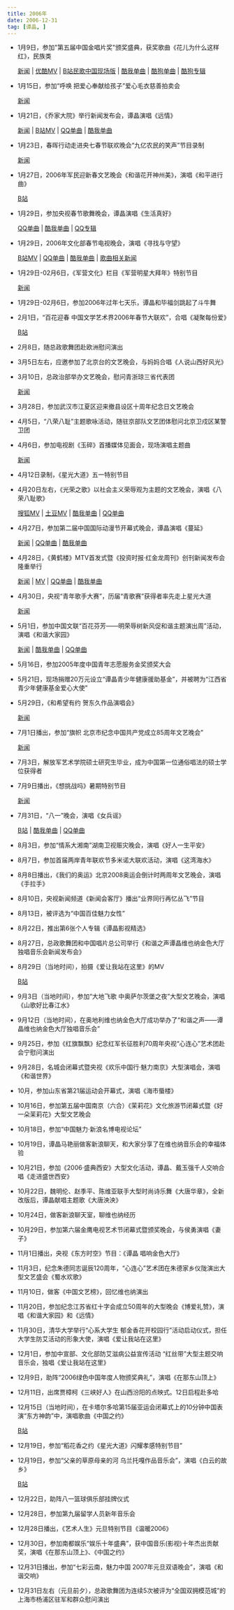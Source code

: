 ```yaml
---
title: 2006年
date: 2006-12-31
tag: [谭晶, ]
---
```


- 1月9日，参加"第五届中国金唱片奖"颁奖盛典，获奖歌曲《花儿为什么这样红》，民族类

    [新闻](http://www.cnr.cn/news/t20051215_504142043.html) | [优酷MV](https://v.youku.com/v_show/id_XNzc4MzI1NDk2.html) | [B站民歌中国现场版](https://www.bilibili.com/video/av21145735/?p=47) | [酷我单曲](http://bd.kuwo.cn/yinyue/169050) | [酷狗单曲](http://www.kugou.com/song/2enq12.html) | [酷狗专辑](https://www.kugou.com/album/490331.html)

- 1月15日，参加“呼唤 把爱心奉献给孩子”爱心毛衣慈善拍卖会

    [新闻](http://news.163.com/06/0116/08/27IUK3LE0001122B.html)

- 1月21日，《乔家大院》举行新闻发布会，谭晶演唱《远情》

    [新闻](http://ent.sina.com.cn/v/m/2006-03-04/08481004804.html) | [B站MV](https://www.bilibili.com/video/av21145735/?p=61) | [QQ单曲](https://y.qq.com/n/yqq/song/001xhQby0CFlu0.html) | [酷我单曲](http://bd.kuwo.cn/yinyue/138048) 

- 1月23日，春晖行动走进央七春节联欢晚会“九亿农民的笑声”节目录制

    [新闻](http://www.cctv.com/program/xcdsj_new/topic/agriculture/C15233/20060124/101026.shtml)

- 1月27日，2006年军民迎新春文艺晚会《和谐花开神州美》，演唱《和平进行曲》

    [B站](https://www.bilibili.com/video/av21145735/?p=55)

<!-- more -->

- 1月29日，参加央视春节歌舞晚会，谭晶演唱《生活真好》

    [QQ单曲](https://y.qq.com/n/yqq/song/004LJxly3E3L9Q.html) | [酷我单曲](http://bd.kuwo.cn/yinyue/3187283) | [QQ专辑](https://y.qq.com/n/yqq/album/001ERJe13LMtkh.html)

- 1月29日，2006年文化部春节电视晚会，演唱《寻找与守望》

    [B站MV](https://www.bilibili.com/video/av21145735/?p=56) | [QQ单曲](https://y.qq.com/n/yqq/song/002ClVVB2h95Zv.html) | [酷我单曲](http://bd.kuwo.cn/yinyue/7051467) | [歌曲相关新闻](http://www.chinanews.com/df/news/2010/06-12/2341088.shtml)

- 1月29日-02月6日，《军营文化》栏目《军营明星大拜年》特别节目

    [新闻](http://ent.sina.com.cn/x/2006-01-24/1206970213.html)

- 1月29日-02月6日，参加2006年过年七天乐，谭晶和毕福剑跳起了斗牛舞

- 2月1日，“百花迎春 中国文学艺术界2006年春节大联欢”，合唱《凝聚每份爱》

    [B站](https://www.bilibili.com/video/av21145735/?p=54)

- 2月8日，随总政歌舞团赴欧洲慰问演出

- 3月5日左右，应邀参加了北京台的文艺晚会，与妈妈合唱《人说山西好风光》

- 3月10日，总政治部举办文艺晚会，慰问青浙琼三省代表团

    [新闻](http://news.sina.com.cn/c/2006-03-11/09248416171s.shtml)

- 3月28日，参加武汉市江夏区迎来撤县设区十周年纪念日文艺晚会

- 4月5日，“八荣八耻”主题歌咏活动，随驻京部队文艺团体慰问北京卫戍区某警卫团

- 4月6日，参加电视剧《玉碎》首播媒体见面会，现场演唱主题曲

    [新闻](http://ent.sina.com.cn/v/p/2006-04-06/17191041054.html)

- 4月12日录制，《星光大道》五一特别节目

- 4月20日左右，《光荣之歌》以社会主义荣辱观为主题的文艺晚会，演唱《八荣八耻歌》

    [搜狐MV](https://tv.sohu.com/v/dXMvNDkxNjMxMzcvMTM2OTg1Mjguc2h0bWw=.html) | [土豆MV](http://video.tudou.com/v/XMjA0MjM4NjU5Mg==.html?f=43688403) | [酷我单曲](http://bd.kuwo.cn/yinyue/7130589) | [QQ单曲](https://y.qq.com/n/yqq/song/004Z9Wwb3Q543x.html)

- 4月27日，参加第二届中国国际动漫节开幕式晚会，谭晶演唱《蔓延》

    [新闻](http://news.eastday.com/eastday/news/xwzxzt/cjsjz/node5309/userobject1ai1991455.html) | [QQ单曲](https://y.qq.com/n/yqq/song/003JAbG72m9lJT.html) | [酷我单曲](http://bd.kuwo.cn/yinyue/138045)

- 4月28日，《黄鹤楼》MTV首发式暨《投资时报·红金龙周刊》创刊新闻发布会隆重举行

    [新闻](http://news.sina.com.cn/s/2006-04-29/08558819203s.shtml) | [MV](https://www.bilibili.com/video/av21145735/?p=70) | [QQ单曲](https://y.qq.com/n/yqq/song/0019xtsP0XhCjv.html) | [酷我单曲](http://bd.kuwo.cn/yinyue/7046420)

- 4月30日，央视“青年歌手大赛”，历届“青歌赛”获得者率先走上星光大道

    [新闻](http://sports.sina.com.cn/s/2006-05-01/0639847053s.shtml)

- 5月1日，参加中国文联“百花芬芳——明荣辱树新风促和谐主题演出周”活动，演唱《和谐大家园》

    [新闻](http://www.gov.cn/jrzg/2006-04/29/content_271347.htm) | [酷我单曲](http://bd.kuwo.cn/yinyue/3188428) | [QQ单曲](https://y.qq.com/n/yqq/song/001Av8yA0ZvQiF.html)

- 5月16日，参加2005年度中国青年志愿服务金奖颁奖大会

- 5月21日，现场捐赠20万元设立“谭晶青少年健康援助基金”，并被聘为“江西省青少年健康基金爱心大使”

- 5月29日，《和希望有约 贺东久作品演唱会》

    [新闻](http://news.xafc.com/show-100-5799-1.html)

- 7月1日播出，参加“旗帜 北京市纪念中国共产党成立85周年文艺晚会”

    [新闻](http://cpc.people.com.cn/GB/64093/64387/4548191.html)

- 7月3日，解放军艺术学院硕士研究生毕业，成为中国第一位通俗唱法的硕士学位获得者

- 7月9日播出，《想挑战吗》暑期特别节目

    [新闻](http://ent.sina.com.cn/v/m/p/2006-06-28/20121139361.html)

- 7月31日，“八一”晚会，演唱《女兵谣》

    [B站](https://www.bilibili.com/video/av41070009) | [酷我单曲](http://bd.kuwo.cn/yinyue/7048914) | [QQ单曲](https://y.qq.com/n/yqq/song/002m80i105QAgJ.html)

- 8月3日，参加“情系大湘南”湖南卫视赈灾晚会，演唱《好人一生平安》

- 8月7日，参加首届两岸青年联欢节多米诺大联欢活动，演唱《这湾海水》

- 8月8日播出，《我们的奥运》北京2008奥运会倒计时两周年文艺晚会，演唱《手拉手》

- 8月10日，央视新闻频道《新闻会客厅》播出“业界同行再忆丛飞”节目

- 8月13日，被评选为“中国百佳魅力女性” 

- 8月22日，推出第6张个人专辑《谭晶影视精选》

- 8月27日，总政歌舞团和中国唱片总公司举行《和谐之声谭晶维也纳金色大厅独唱音乐会新闻发布会》

- 8月29日（当地时间），拍摄《爱让我站在这里》的MV

    [B站](https://www.bilibili.com/video/av21145735/?p=62)

- 9月3日（当地时间），参加“大地飞歌 中奥萨尔茨堡之夜”大型文艺晚会，演唱《山歌好比春江水》

- 9月12日（当地时间），在奥地利维也纳金色大厅成功举办了“和谐之声——谭晶维也纳金色大厅独唱音乐会”

- 9月25日，参加《红旗飘飘》纪念红军长征胜利70周年央视“心连心”艺术团赴会宁慰问演出

- 9月28日，名城会闭幕式暨央视《欢乐中国行·魅力南京》大型演唱会，演唱《和谐世界》

- 10月，参加山东省第21届运动会开幕式，演唱《海市蜃楼》

- 10月16日，参加第五届中国南京（六合）《茉莉花》文化旅游节闭幕式暨《好一朵茉莉花》大型文艺晚会

- 10月18日，参加“中国魅力·新浪名博电视论坛”

- 10月19日，谭晶马艳丽做客新浪聊天，和大家分享了在维也纳音乐会的幸福体验

- 10月21日，参加《2006·盛典西安》大型文化活动，谭晶、戴玉强千人交响合唱《走进盛世西安》

- 10月22日，魏明伦、赵季平、陈维亚联手大型时尚诗乐舞《大唐华章》，全新改版后，谭晶献唱主题歌《大唐泱泱》

- 10月24日，做客新浪聊天室，聊维也纳经历

- 10月29日，参加第六届金鹰电视艺术节闭幕式暨颁奖晚会，与侯勇演唱《妻子》

- 11月1日播出，央视《东方时空》节目：《谭晶 唱响金色大厅》

- 11月3日，纪念朱德同志诞辰120周年，“心连心”艺术团在朱德家乡仪陇演出大型文艺盛会《蜀水欢歌》

- 11月10日，做客《中国文艺榜》，回忆维也纳演出

- 11月20日，参加纪念江苏省红十字会成立50周年的大型晚会《博爱礼赞》，演唱《和谐大家园》和《远情》

- 11月30日，清华大学举行“心系大学生 郁金香花开校园行”活动启动仪式，担任大学生防艾活动的形象大使，演唱《爱让我站在这里》

- 12月1日，参加中宣部、文化部防艾滋病公益宣传活动 “红丝带”大型主题交响音乐会，独唱《爱让我站在这里》

- 12月9日，助阵“2006绿色中国年度人物颁奖典礼”，演唱《在那东山顶上》

- 12月11日，出席贾樟柯《三峡好人》在山西汾阳的点映式。12日启程赴多哈

- 12月15日（当地时间），在卡塔尔多哈第15届亚运会闭幕式上的10分钟中国表演“东方神韵”中，演唱歌曲《中国之约》

    [B站](https://www.bilibili.com/video/av21145735/?p=63)

- 12月19日，参加“稻花香之约《星光大道》闪耀孝感特别节目”

- 12月19日，参加“父亲的草原母亲的河 乌兰托嘎作品音乐会”，演唱《白云的故乡》

    [B站](https://www.bilibili.com/video/av21145735/?p=64)

- 12月22日，助阵八一篮球俱乐部挂牌仪式

- 12月28日，参加第九届留学人员新年音乐会

- 12月28日播出，《艺术人生》元旦特别节目《温暖2006》

- 12月30日，参加南都娱乐“娱乐十年盛典”，获中国音乐(影视)十年杰出贡献奖，演唱《在那东山顶上》、《中国之约》

- 12月31日播出，参加“七彩云南，魅力中国 2007年元旦双语晚会”，演唱《和谐交响》

- 12月31日左右（元旦前夕），总政歌舞团为连续5次被评为“全国双拥模范城”的上海市杨浦区驻军和群众慰问演出

